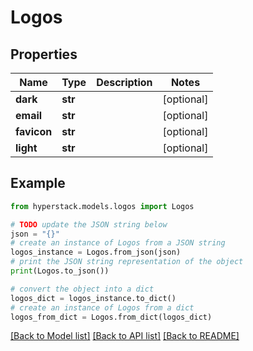 # Logos


## Properties

Name | Type | Description | Notes
------------ | ------------- | ------------- | -------------
**dark** | **str** |  | [optional] 
**email** | **str** |  | [optional] 
**favicon** | **str** |  | [optional] 
**light** | **str** |  | [optional] 

## Example

```python
from hyperstack.models.logos import Logos

# TODO update the JSON string below
json = "{}"
# create an instance of Logos from a JSON string
logos_instance = Logos.from_json(json)
# print the JSON string representation of the object
print(Logos.to_json())

# convert the object into a dict
logos_dict = logos_instance.to_dict()
# create an instance of Logos from a dict
logos_from_dict = Logos.from_dict(logos_dict)
```
[[Back to Model list]](../README.md#documentation-for-models) [[Back to API list]](../README.md#documentation-for-api-endpoints) [[Back to README]](../README.md)


